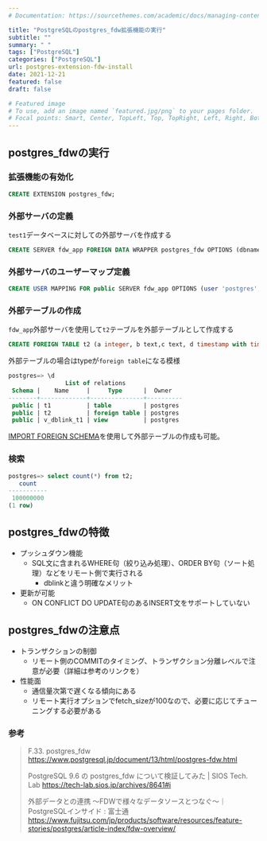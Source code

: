 ```yaml
---
# Documentation: https://sourcethemes.com/academic/docs/managing-content/

title: "PostgreSQLのpostgres_fdw拡張機能の実行"
subtitle: ""
summary: " "
tags: ["PostgreSQL"]
categories: ["PostgreSQL"]
url: postgres-extension-fdw-install
date: 2021-12-21
featured: false
draft: false

# Featured image
# To use, add an image named `featured.jpg/png` to your pages folder.
# Focal points: Smart, Center, TopLeft, Top, TopRight, Left, Right, BottomLeft, Bottom, Bott
---
```


## postgres_fdwの実行

### 拡張機能の有効化

```sql
CREATE EXTENSION postgres_fdw;
```

### 外部サーバの定義

`test1`データベースに対しての外部サーバを作成する

```sql
CREATE SERVER fdw_app FOREIGN DATA WRAPPER postgres_fdw OPTIONS (dbname 'test1');
```

### 外部サーバのユーザーマップ定義

```sql
CREATE USER MAPPING FOR public SERVER fdw_app OPTIONS (user 'postgres', password 'postgres');
```

### 外部テーブルの作成

`fdw_app`外部サーバを使用して`t2`テーブルを外部テーブルとして作成する

```sql
CREATE FOREIGN TABLE t2 (a integer, b text,c text, d timestamp with time zone) SERVER fdw_app;
```

外部テーブルの場合はtypeが`foreign table`になる模様

```sql
postgres=> \d
                List of relations
 Schema |    Name     |     Type      |  Owner   
--------+-------------+---------------+----------
 public | t1          | table         | postgres
 public | t2          | foreign table | postgres
 public | v_dblink_t1 | view          | postgres
```

[IMPORT FOREIGN SCHEMA](https://www.postgresql.jp/document/13/html/sql-importforeignschema.html)を使用して外部テーブルの作成も可能。

### 検索

```sql
postgres=> select count(*) from t2;
   count   
-----------
 100000000
(1 row)
```

## postgres_fdwの特徴

- プッシュダウン機能
  - SQL文に含まれるWHERE句（絞り込み処理）、ORDER BY句（ソート処理）などをリモート側で実行される
    - dblinkと違う明確なメリット
- 更新が可能
  - ON CONFLICT DO UPDATE句のあるINSERT文をサポートしていない

## postgres_fdwの注意点

- トランザクションの制御
  - リモート側のCOMMITのタイミング、トランザクション分離レベルで注意が必要（詳細は参考のリンクを）
- 性能面
  - 通信量次第で遅くなる傾向にある
  - リモート実行オプションでfetch_sizeが100なので、必要に応じてチューニングする必要がある

### 参考

> F.33. postgres_fdw https://www.postgresql.jp/document/13/html/postgres-fdw.html
>
> PostgreSQL 9.6 の postgres_fdw について検証してみた | SIOS Tech. Lab https://tech-lab.sios.jp/archives/8641#i
>
> 外部データとの連携 ～FDWで様々なデータソースとつなぐ～｜PostgreSQLインサイド : 富士通 https://www.fujitsu.com/jp/products/software/resources/feature-stories/postgres/article-index/fdw-overview/
